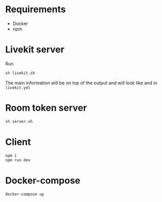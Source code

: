 # Requirements

- Docker
- npm

# Livekit server

Run

```sh
sh livekit.sh
```

The main information will be on top of the output and will look like and in `livekit.yml`

# Room token server

```sh
sh server.sh
```

# Client

```sh
npm i
npm run dev
```

# Docker-compose

```sh
docker-compose up
```